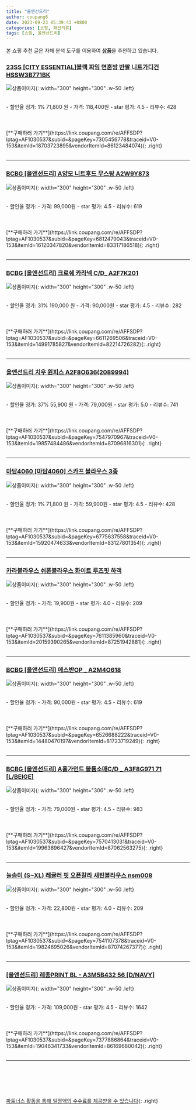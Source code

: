 ```yaml
---
title: "올앤선드리"
author: coupang6
date: 2023-09-23 05:39:43 +0800
categories: [쇼핑, 패션의류]
tags: [쇼핑, 올앤선드리]
---
```


본 쇼핑 추천 글은 자체 분석 도구를 이용하여 [**상품**](https://link.coupang.com/a/bao1ui)을 추천하고 있습니다.

### [23SS [CITY ESSENTIAL]블랙 짜임 면혼방 반팔 니트가디건 HSSW3B771BK](https://link.coupang.com/re/AFFSDP?lptag=AF1030537&subid=&pageKey=7305456778&traceid=V0-153&itemId=18703723895&vendorItemId=86123484074)

![상품이미지](https://thumbnail9.coupangcdn.com/thumbnails/remote/230x230ex/image/vendor_inventory/54ca/181923cac363194da763b3fc37e191d3acbc55f90f07672accbf63d82fb8.jpg){: width="300" height="300" .w-50 .left}


<br>
- 할인율 정가: 1%  71,800   원
- 가격: 118,400원
- star 평가: 4.5
- 리뷰수: 428
<br>
<br>
<br>
<br>
[**구매하러 가기**](https://link.coupang.com/re/AFFSDP?lptag=AF1030537&subid=&pageKey=7305456778&traceid=V0-153&itemId=18703723895&vendorItemId=86123484074){: .right}
<br>
<br>

---

### [BCBG [올앤선드리] A양모 니트후드 무스탕 A2W9Y873](https://link.coupang.com/re/AFFSDP?lptag=AF1030537&subid=&pageKey=6812479043&traceid=V0-153&itemId=16120347820&vendorItemId=83317186518)

![상품이미지](https://thumbnail10.coupangcdn.com/thumbnails/remote/230x230ex/image/vendor_inventory/fa67/0b0663372c8db564e9905aa22d0a307d901c5aa0c359b38de2a7a9acae06.jpg){: width="300" height="300" .w-50 .left}


<br>
- 할인율 정가: 
- 가격: 99,000원
- star 평가: 4.5
- 리뷰수: 619
<br>
<br>
<br>
<br>
[**구매하러 가기**](https://link.coupang.com/re/AFFSDP?lptag=AF1030537&subid=&pageKey=6812479043&traceid=V0-153&itemId=16120347820&vendorItemId=83317186518){: .right}
<br>
<br>

---

### [BCBG [올앤선드리] 크로쉐 카라넥 C/D_ A2F7K201](https://link.coupang.com/re/AFFSDP?lptag=AF1030537&subid=&pageKey=6611269506&traceid=V0-153&itemId=14991785827&vendorItemId=82214726282)

![상품이미지](https://thumbnail10.coupangcdn.com/thumbnails/remote/230x230ex/image/vendor_inventory/0f97/9fbad3534b3462ca43782ae16a83d4c6b1f80f37e85fb9a088e84a306f64.jpg){: width="300" height="300" .w-50 .left}


<br>
- 할인율 정가: 31%  190,000   원
- 가격: 90,000원
- star 평가: 4.5
- 리뷰수: 282
<br>
<br>
<br>
<br>
[**구매하러 가기**](https://link.coupang.com/re/AFFSDP?lptag=AF1030537&subid=&pageKey=6611269506&traceid=V0-153&itemId=14991785827&vendorItemId=82214726282){: .right}
<br>
<br>

---

### [올앤선드리 치우 원피스 A2F8O636(2089994)](https://link.coupang.com/re/AFFSDP?lptag=AF1030537&subid=&pageKey=7547970967&traceid=V0-153&itemId=19857484486&vendorItemId=87096816301)

![상품이미지](https://thumbnail9.coupangcdn.com/thumbnails/remote/230x230ex/image/vendor_inventory/af18/b72947dafcf9a055709e48ee36fd8862b2618fd85c7ef6580fb2259ec616.jpg){: width="300" height="300" .w-50 .left}


<br>
- 할인율 정가: 37%  55,900   원
- 가격: 79,000원
- star 평가: 5.0
- 리뷰수: 741
<br>
<br>
<br>
<br>
[**구매하러 가기**](https://link.coupang.com/re/AFFSDP?lptag=AF1030537&subid=&pageKey=7547970967&traceid=V0-153&itemId=19857484486&vendorItemId=87096816301){: .right}
<br>
<br>

---

### [마담4060 [마담4060] 스카프 블라우스 3종](https://link.coupang.com/re/AFFSDP?lptag=AF1030537&subid=&pageKey=6775637558&traceid=V0-153&itemId=15920474633&vendorItemId=83127801354)

![상품이미지](https://thumbnail8.coupangcdn.com/thumbnails/remote/230x230ex/image/vendor_inventory/c945/a7bee53cc8d04574fcb2d05dfb6a65fa4d81a2c14b3d4b958dcc657b7f11.jpg){: width="300" height="300" .w-50 .left}


<br>
- 할인율 정가: 1%  71,800   원
- 가격: 59,900원
- star 평가: 4.5
- 리뷰수: 428
<br>
<br>
<br>
<br>
[**구매하러 가기**](https://link.coupang.com/re/AFFSDP?lptag=AF1030537&subid=&pageKey=6775637558&traceid=V0-153&itemId=15920474633&vendorItemId=83127801354){: .right}
<br>
<br>

---

### [카라블라우스 쉬폰블라우스 화이트 루즈핏 하객](https://link.coupang.com/re/AFFSDP?lptag=AF1030537&subid=&pageKey=7611385960&traceid=V0-153&itemId=20159390265&vendorItemId=87251942881)

![상품이미지](https://thumbnail9.coupangcdn.com/thumbnails/remote/230x230ex/image/vendor_inventory/ffc0/b47b6805e86bdfdee275d76001a75bdf55915794e68e990a48a58fcfbc2e.jpg){: width="300" height="300" .w-50 .left}


<br>
- 할인율 정가: 
- 가격: 19,900원
- star 평가: 4.0
- 리뷰수: 209
<br>
<br>
<br>
<br>
[**구매하러 가기**](https://link.coupang.com/re/AFFSDP?lptag=AF1030537&subid=&pageKey=7611385960&traceid=V0-153&itemId=20159390265&vendorItemId=87251942881){: .right}
<br>
<br>

---

### [BCBG [올앤선드리] 에스반OP _ A2M4O618](https://link.coupang.com/re/AFFSDP?lptag=AF1030537&subid=&pageKey=6526688222&traceid=V0-153&itemId=14480470197&vendorItemId=81723719249)

![상품이미지](https://thumbnail6.coupangcdn.com/thumbnails/remote/230x230ex/image/vendor_inventory/4d41/ff1d8dc22f9293d16ab5d19e49600fe87840c35f71e7e272a7aa33a01856.jpg){: width="300" height="300" .w-50 .left}


<br>
- 할인율 정가: 
- 가격: 90,000원
- star 평가: 4.5
- 리뷰수: 619
<br>
<br>
<br>
<br>
[**구매하러 가기**](https://link.coupang.com/re/AFFSDP?lptag=AF1030537&subid=&pageKey=6526688222&traceid=V0-153&itemId=14480470197&vendorItemId=81723719249){: .right}
<br>
<br>

---

### [BCBG [올앤선드리] A홀가먼트 볼륨소매C/D _ A3F8G971 71 [L/BEIGE]](https://link.coupang.com/re/AFFSDP?lptag=AF1030537&subid=&pageKey=7570413031&traceid=V0-153&itemId=19963896427&vendorItemId=87062563275)

![상품이미지](https://thumbnail8.coupangcdn.com/thumbnails/remote/230x230ex/image/vendor_inventory/8682/be5792d2a11b5db2c3e6ae819f6c70532944c2494685f7a10a9766b6e47a.jpg){: width="300" height="300" .w-50 .left}


<br>
- 할인율 정가: 
- 가격: 79,000원
- star 평가: 4.5
- 리뷰수: 983
<br>
<br>
<br>
<br>
[**구매하러 가기**](https://link.coupang.com/re/AFFSDP?lptag=AF1030537&subid=&pageKey=7570413031&traceid=V0-153&itemId=19963896427&vendorItemId=87062563275){: .right}
<br>
<br>

---

### [늘솜미 (S~XL) 레귤러 핏 오픈칼라 새틴블라우스 nsm008](https://link.coupang.com/re/AFFSDP?lptag=AF1030537&subid=&pageKey=7541107378&traceid=V0-153&itemId=19824695026&vendorItemId=87074267377)

![상품이미지](https://thumbnail8.coupangcdn.com/thumbnails/remote/230x230ex/image/vendor_inventory/ef37/e316894014b3e35e2b250b18d404837e744e489c466be70a1054fdc9eca5.jpg){: width="300" height="300" .w-50 .left}


<br>
- 할인율 정가: 
- 가격: 22,800원
- star 평가: 4.0
- 리뷰수: 209
<br>
<br>
<br>
<br>
[**구매하러 가기**](https://link.coupang.com/re/AFFSDP?lptag=AF1030537&subid=&pageKey=7541107378&traceid=V0-153&itemId=19824695026&vendorItemId=87074267377){: .right}
<br>
<br>

---

### [[올앤선드리] 레종PRINT BL - A3M5B432 56 [D/NAVY]](https://link.coupang.com/re/AFFSDP?lptag=AF1030537&subid=&pageKey=7377886864&traceid=V0-153&itemId=19046341733&vendorItemId=86169680042)

![상품이미지](https://thumbnail7.coupangcdn.com/thumbnails/remote/230x230ex/image/vendor_inventory/b6da/668e1c275adb8a89097fbef66f873cc851f4b6f4e54c3aa3484602112e72.jpg){: width="300" height="300" .w-50 .left}


<br>
- 할인율 정가: 
- 가격: 109,000원
- star 평가: 4.5
- 리뷰수: 1642
<br>
<br>
<br>
<br>
[**구매하러 가기**](https://link.coupang.com/re/AFFSDP?lptag=AF1030537&subid=&pageKey=7377886864&traceid=V0-153&itemId=19046341733&vendorItemId=86169680042){: .right}
<br>
<br>

---
<br><br><br><br><br> [파트너스 활동을 통해 일정액의 수수료를 제공받을 수 있습니다](https://link.coupang.com/a/bao1ui){: .right}